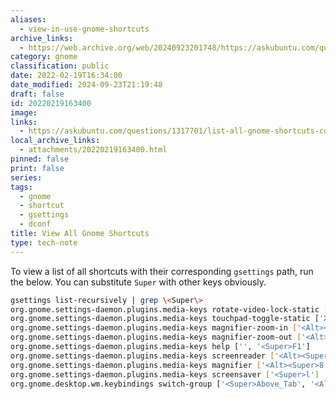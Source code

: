 ```yaml
---
aliases:
  - view-in-use-gnome-shortcuts
archive_links:
  - https://web.archive.org/web/20240923201748/https://askubuntu.com/questions/1317701/list-all-gnome-shortcuts-currently-in-use
category: gnome
classification: public
date: 2022-02-19T16:34:00
date_modified: 2024-09-23T21:19:48
draft: false
id: 20220219163400
image: 
links:
  - https://askubuntu.com/questions/1317701/list-all-gnome-shortcuts-currently-in-use
local_archive_links:
  - attachments/20220219163400.html
pinned: false
print: false
series: 
tags:
  - gnome
  - shortcut
  - gsettings
  - dconf
title: View All Gnome Shortcuts
type: tech-note
---
```


To view a list of all shortcuts with their corresponding `gsettings` path, run the below. You can substitute `Super` with other keys obviously.

```sh
gsettings list-recursively | grep \<Super\>
org.gnome.settings-daemon.plugins.media-keys rotate-video-lock-static ['<Super>o', 'XF86RotationLockToggle']
org.gnome.settings-daemon.plugins.media-keys touchpad-toggle-static ['XF86TouchpadToggle', '<Ctrl><Super>XF86TouchpadToggle']
org.gnome.settings-daemon.plugins.media-keys magnifier-zoom-in ['<Alt><Super>equal']
org.gnome.settings-daemon.plugins.media-keys magnifier-zoom-out ['<Alt><Super>minus']
org.gnome.settings-daemon.plugins.media-keys help ['', '<Super>F1']
org.gnome.settings-daemon.plugins.media-keys screenreader ['<Alt><Super>s']
org.gnome.settings-daemon.plugins.media-keys magnifier ['<Alt><Super>8']
org.gnome.settings-daemon.plugins.media-keys screensaver ['<Super>l']
org.gnome.desktop.wm.keybindings switch-group ['<Super>Above_Tab', '<Alt>Above_Tab']
```